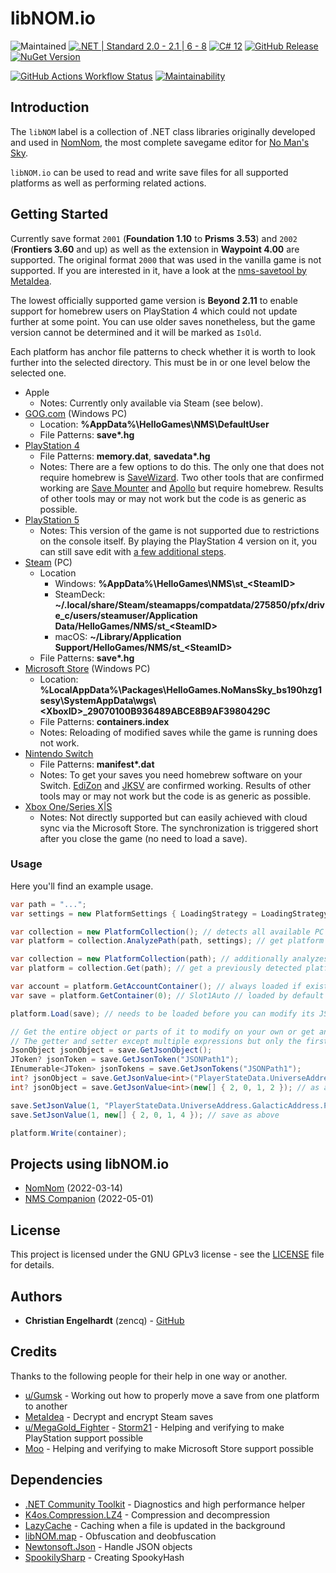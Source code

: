 # libNOM.io

![Maintained](https://img.shields.io/maintenance/yes/2024)
[![.NET | Standard 2.0 - 2.1 | 6 - 8](https://img.shields.io/badge/.NET-Standard%202.0%20--%202.1%20%7C%206%20--%208-lightgrey)](https://dotnet.microsoft.com/en-us/)
[![C# 12](https://img.shields.io/badge/C%23-12-lightgrey)](https://docs.microsoft.com/en-us/dotnet/csharp/)
[![GitHub Release](https://img.shields.io/github/v/release/zencq/libNOM.io?display_name=tag)](https://github.com/zencq/libNOM.io/releases/latest)
[![NuGet Version](https://img.shields.io/nuget/v/libNOM.io)](https://www.nuget.org/packages/libNOM.io/)

[![GitHub Actions Workflow Status](https://img.shields.io/github/actions/workflow/status/zencq/libNOM.io/pipeline.yml)](https://github.com/zencq/libNOM.io/actions/workflows/pipeline.yml)
[![Maintainability](https://api.codeclimate.com/v1/badges/5f2e527d62758832d38b/maintainability)](https://codeclimate.com/github/zencq/libNOM.io/maintainability)

## Introduction

The `libNOM` label is a collection of .NET class libraries originally developed
and used in [NomNom](https://github.com/zencq/NomNom), the most complete savegame
editor for [No Man's Sky](https://www.nomanssky.com/).

`libNOM.io` can be used to read and write save files for all supported platforms
as well as performing related actions.

## Getting Started

Currently save format `2001` (**Foundation 1.10** to **Prisms 3.53**) and `2002`
(**Frontiers 3.60** and up) as well as the extension in **Waypoint 4.00** are supported.
The original format `2000` that was used in the vanilla game is not supported. If
you are interested in it, have a look at the [nms-savetool by MetaIdea](https://github.com/MetaIdea/nms-savetool).

The lowest officially supported game version is **Beyond 2.11** to enable support
for homebrew users on PlayStation 4 which could not update further at some point.
You can use older saves nonetheless, but the game version cannot be determined and
it will be marked as `IsOld`.

Each platform has anchor file patterns to check whether it is worth to look further
into the selected directory. This must be in or one level below the selected one.

* Apple
    * Notes: Currently only available via Steam (see below).
* [GOG.com](https://www.gog.com/game/no_mans_sky) (Windows PC)
    * Location: **%AppData%\HelloGames\NMS\DefaultUser**
    * File Patterns: **save\*.hg**
* [PlayStation 4](https://store.playstation.com/?resolve=EP2034-CUSA03952_00-NOMANSSKYHG00001)
    * File Patterns: **memory.dat**, **savedata\*.hg**
    * Notes: There are a few options to do this. The only one that does not require
      homebrew is [SaveWizard](https://www.savewizard.net). Two other tools that
      are confirmed working are [Save Mounter](https://github.com/ChendoChap/Playstation-4-Save-Mounter)
      and [Apollo](https://github.com/bucanero/apollo-ps4) but require homebrew.
      Results of other tools may or may not work but the code is as generic as possible.
* [PlayStation 5](https://store.playstation.com/?resolve=EP2034-CUSA03952_00-NOMANSSKYHG00001)
    * Notes: This version of the game is not supported due to restrictions on the
      console itself. By playing the PlayStation 4 version on it, you can still
      save edit with [a few additional steps](https://docs.google.com/document/d/1QoD2-PNlX-HeR5K1zuPGLMLBcX4_wknkhzc43-9bEq4/edit?usp=sharing).
* [Steam](https://store.steampowered.com/app/275850/No_Mans_Sky/) (PC)
    * Location
      * Windows: **%AppData%\HelloGames\NMS\st\_\<SteamID\>**
      * SteamDeck: **~/.local/share/Steam/steamapps/compatdata/275850/pfx/drive_c/users/steamuser/Application Data/HelloGames/NMS/st\_\<SteamID\>**
      * macOS: **~/Library/Application Support/HelloGames/NMS/st\_\<SteamID\>**
    * File Patterns: **save\*.hg**
* [Microsoft Store](https://www.microsoft.com/p/no-mans-sky/bqvqtl3pch05) (Windows PC)
    * Location: **%LocalAppData%\Packages\HelloGames.NoMansSky_bs190hzg1sesy\SystemAppData\wgs\\<XboxID\>_29070100B936489ABCE8B9AF3980429C**
    * File Patterns: **containers.index**
    * Notes: Reloading of modified saves while the game is running does not work.
* [Nintendo Switch](https://www.nintendo.com/store/products/no-mans-sky-switch)
    * File Patterns: **manifest\*.dat**
    * Notes: To get your saves you need homebrew software on your Switch. [EdiZon](https://github.com/WerWolv/EdiZon)
      and [JKSV](https://github.com/J-D-K/JKSV) are confirmed working. Results of
      other tools may or may not work but the code is as generic as possible.
* [Xbox One/Series X\|S](https://www.microsoft.com/p/no-mans-sky/bqvqtl3pch05)
    * Notes: Not directly supported but can easily achieved with cloud sync via
      the Microsoft Store. The synchronization is triggered short after you close
      the game (no need to load a save).

### Usage

Here you'll find an example usage.
```csharp
var path = "...";
var settings = new PlatformSettings { LoadingStrategy = LoadingStrategyEnum.Current };

var collection = new PlatformCollection(); // detects all available PC platforms on a machine
var platform = collection.AnalyzePath(path, settings); // get platform in path and add to collection

var collection = new PlatformCollection(path); // additionally analyzes path
var platform = collection.Get(path); // get a previously detected platform with this path

var account = platform.GetAccountContainer(); // always loaded if exists
var save = platform.GetContainer(0); // Slot1Auto // loaded by default if LoadingStrategyEnum.Full

platform.Load(save); // needs to be loaded before you can modify its JSON

// Get the entire object or parts of it to modify on your own or get and set values directly.
// The getter and setter except multiple expressions but only the first valid one will be returned.
JsonObject jsonObject = save.GetJsonObject();
JToken? jsonToken = save.GetJsonToken("JSONPath1");
IEnumerable<JToken> jsonTokens = save.GetJsonTokens("JSONPath1");
int? jsonObject = save.GetJsonValue<int>("PlayerStateData.UniverseAddress.GalacticAddress.VoxelZ");
int? jsonObject = save.GetJsonValue<int>(new[] { 2, 0, 1, 2 }); // as above but with indices

save.SetJsonValue(1, "PlayerStateData.UniverseAddress.GalacticAddress.PlanetIndex");
save.SetJsonValue(1, new[] { 2, 0, 1, 4 }); // save as above

platform.Write(container);
```

## Projects using libNOM.io
* [NomNom](https://github.com/zencq/NomNom) (2022-03-14)
* [NMS Companion](https://www.nexusmods.com/nomanssky/mods/1879) (2022-05-01)

## License

This project is licensed under the GNU GPLv3 license - see the [LICENSE](LICENSE)
file for details.

## Authors

* **Christian Engelhardt** (zencq) - [GitHub](https://github.com/cengelha)

## Credits

Thanks to the following people for their help in one way or another.

* [u/Gumsk](https://www.reddit.com/r/NoMansSkyTheGame/comments/lk6yk6/how_to_move_a_gamepass_save_to_steam/) - Working out how to properly move a save from one platform to another
* [MetaIdea](https://github.com/MetaIdea/nms-savetool) - Decrypt and encrypt Steam saves
* [u/MegaGold_Fighter](https://www.reddit.com/r/NoMansSkyMods/comments/hhe2he/ps4_nms_save_editing_general_guide/) - [Storm21](https://psxtools.de/index.php?user/38756-storm21/) - Helping and verifying to make PlayStation support possible
* [Moo](https://discord.gg/22ZAU9H) - Helping and verifying to make Microsoft Store support possible

## Dependencies

* [.NET Community Toolkit](https://github.com/CommunityToolkit/dotnet) - Diagnostics and high performance helper
* [K4os.Compression.LZ4](https://www.nuget.org/packages/K4os.Compression.LZ4/) - Compression and decompression
* [LazyCache](https://www.nuget.org/packages/LazyCache) - Caching when a file is updated in the background
* [libNOM.map](https://www.nuget.org/packages/libNOM.map) - Obfuscation and deobfuscation
* [Newtonsoft.Json](https://www.nuget.org/packages/Newtonsoft.Json/) - Handle JSON objects
* [SpookilySharp](https://www.nuget.org/packages/SpookilySharp/) - Creating SpookyHash
